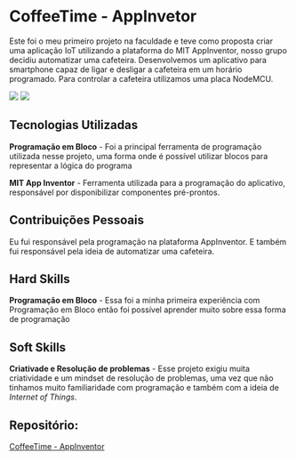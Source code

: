 # CoffeeTime - AppInvetor

Este foi o meu primeiro projeto na faculdade e teve como proposta criar uma aplicação IoT utilizando a plataforma do MIT AppInventor, nosso grupo decidiu automatizar uma cafeteira. Desenvolvemos um aplicativo para smartphone capaz de ligar e desligar a cafeteira em um horário programado. Para controlar a cafeteira utilizamos uma placa NodeMCU.

![](https://github.com/guilherme4garcia/TG-Portfolio/blob/main/Assets/coffetime1.png?raw=true)
![](https://github.com/guilherme4garcia/TG-Portfolio/blob/main/Assets/coffetime2.png?raw=true)

## Tecnologias Utilizadas

**Programação em Bloco** - Foi a principal ferramenta de programação utilizada nesse projeto, uma forma onde é possível utilizar blocos para representar a lógica do programa

**MIT App Inventor** - Ferramenta utilizada para a programação do aplicativo, responsável por disponibilizar componentes pré-prontos.

## Contribuições Pessoais

Eu fui responsável pela programação na plataforma AppInventor. E também fui responsável pela ideia de automatizar uma cafeteira.

## Hard Skills

**Programação em Bloco** - Essa foi a minha primeira experiência com Programação em Bloco então foi possível aprender muito sobre essa forma de programação

## Soft Skills

**Criativade e Resolução de problemas** - Esse projeto exigiu muita criatividade e um mindset de resolução de problemas, uma vez que não tinhamos muito familiaridade com programação e também com a ideia de _Internet of Things_.

## Repositório:

[CoffeeTime - AppInventor](https://github.com/guilherme4garcia/CoffeeTime-AppInventor)
